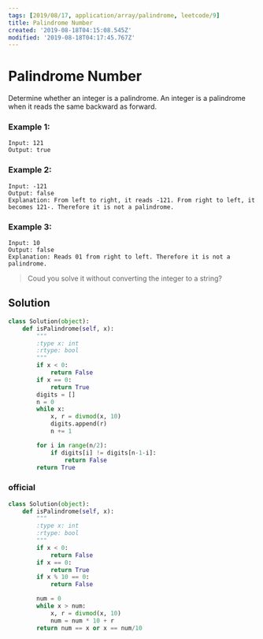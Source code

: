 ```yaml
---
tags: [2019/08/17, application/array/palindrome, leetcode/9]
title: Palindrome Number
created: '2019-08-18T04:15:08.545Z'
modified: '2019-08-18T04:17:45.767Z'
---
```


# Palindrome Number

Determine whether an integer is a palindrome. An integer is a palindrome when it reads the same backward as forward.

### Example 1:

```
Input: 121
Output: true
```

### Example 2:

```
Input: -121
Output: false
Explanation: From left to right, it reads -121. From right to left, it becomes 121-. Therefore it is not a palindrome.
```

### Example 3:

```
Input: 10
Output: false
Explanation: Reads 01 from right to left. Therefore it is not a palindrome.
```

> Coud you solve it without converting the integer to a string?

## Solution

```python
class Solution(object):
    def isPalindrome(self, x):
        """
        :type x: int
        :rtype: bool
        """
        if x < 0:
            return False
        if x == 0:
            return True
        digits = []
        n = 0
        while x:
            x, r = divmod(x, 10)
            digits.append(r)
            n += 1

        for i in range(n/2):
            if digits[i] != digits[n-1-i]:
                return False
        return True
```

### official

```python
class Solution(object):
    def isPalindrome(self, x):
        """
        :type x: int
        :rtype: bool
        """
        if x < 0:
            return False
        if x == 0:
            return True
        if x % 10 == 0:
            return False

        num = 0
        while x > num:
            x, r = divmod(x, 10)
            num = num * 10 + r
        return num == x or x == num/10
```
